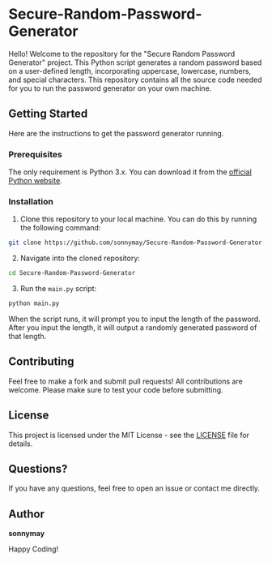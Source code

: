 # Secure-Random-Password-Generator

Hello! Welcome to the repository for the "Secure Random Password Generator" project. This Python script generates a random password based on a user-defined length, incorporating uppercase, lowercase, numbers, and special characters. This repository contains all the source code needed for you to run the password generator on your own machine.

## Getting Started

Here are the instructions to get the password generator running.

### Prerequisites

The only requirement is Python 3.x. You can download it from the [official Python website](https://www.python.org/downloads/).

### Installation

1. Clone this repository to your local machine. You can do this by running the following command:

```bash
git clone https://github.com/sonnymay/Secure-Random-Password-Generator.git
```

2. Navigate into the cloned repository:

```bash
cd Secure-Random-Password-Generator
```

3. Run the `main.py` script:

```bash
python main.py
```

When the script runs, it will prompt you to input the length of the password. After you input the length, it will output a randomly generated password of that length.

## Contributing

Feel free to make a fork and submit pull requests! All contributions are welcome. Please make sure to test your code before submitting.

## License

This project is licensed under the MIT License - see the [LICENSE](LICENSE) file for details.

## Questions?

If you have any questions, feel free to open an issue or contact me directly.

## Author

**sonnymay**

Happy Coding!

